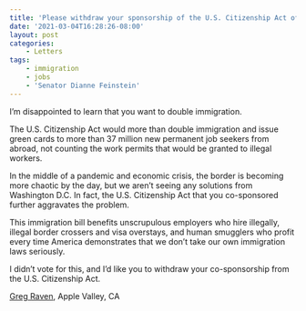 ```yaml
---
title: 'Please withdraw your sponsorship of the U.S. Citizenship Act of 2021'
date: '2021-03-04T16:28:26-08:00'
layout: post
categories:
    - Letters
tags:
    - immigration
    - jobs
    - 'Senator Dianne Feinstein'
---
```


I’m disappointed to learn that you want to double immigration.

The U.S. Citizenship Act would more than double immigration and issue green cards to more than 37 million new permanent job seekers from abroad, not counting the work permits that would be granted to illegal workers.

In the middle of a pandemic and economic crisis, the border is becoming more chaotic by the day, but we aren’t seeing any solutions from Washington D.C. In fact, the U.S. Citizenship Act that you co-sponsored further aggravates the problem.

This immigration bill benefits unscrupulous employers who hire illegally, illegal border crossers and visa overstays, and human smugglers who profit every time America demonstrates that we don’t take our own immigration laws seriously.

I didn’t vote for this, and I’d like you to withdraw your co-sponsorship from the U.S. Citizenship Act.

[Greg Raven](https://www.gregraven.org/), Apple Valley, CA